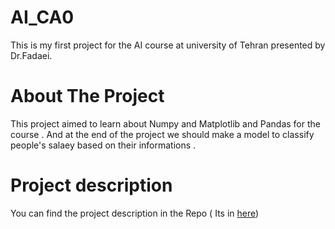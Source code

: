# AI_CA0
This is my first project for the AI course at university of Tehran presented by Dr.Fadaei. 

# About The Project 
This project aimed to learn about Numpy and Matplotlib and Pandas for the course .
And at the end of the project we should make a model to classify people's salaey based on their informations .

# Project description 
You can find the project description in the Repo ( Its in <a href="#">here</a>)
